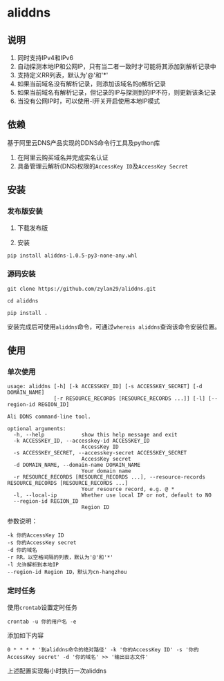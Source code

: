 # aliddns

## 说明

1. 同时支持IPv4和IPv6
2. 自动探测本地IP和公网IP，只有当二者一致时才可能将其添加到解析记录中 
3. 支持定义RR列表，默认为'@'和'*'
4. 如果当前域名没有解析记录，则添加该域名的`@`解析记录
5. 如果当前域名有解析记录，但记录的IP与探测到的IP不符，则更新该条记录
6. 当没有公网IP时，可以使用-l开关开启使用本地IP模式

## 依赖

基于阿里云DNS产品实现的DDNS命令行工具及python库

1. 在阿里云购买域名并完成实名认证
2. 具备管理云解析(DNS)权限的`AccessKey ID`及`AccessKey Secret`

## 安装

### 发布版安装

1. 下载发布版

2. 安装
```shell
pip install aliddns-1.0.5-py3-none-any.whl
```


### 源码安装

```shell
git clone https://github.com/zylan29/aliddns.git

cd aliddns

pip install .
```

安装完成后可使用`aliddns`命令，可通过`whereis aliddns`查询该命令安装位置。

## 使用

### 单次使用

```
usage: aliddns [-h] [-k ACCESSKEY_ID] [-s ACCESSKEY_SECRET] [-d DOMAIN_NAME]
               [-r RESOURCE_RECORDS [RESOURCE_RECORDS ...]] [-l] [--region-id REGION_ID]

Ali DDNS command-line tool.

optional arguments:
  -h, --help            show this help message and exit
  -k ACCESSKEY_ID, --accesskey-id ACCESSKEY_ID
                        AccessKey ID
  -s ACCESSKEY_SECRET, --accesskey-secret ACCESSKEY_SECRET
                        AccessKey secret
  -d DOMAIN_NAME, --domain-name DOMAIN_NAME
                        Your domain name
  -r RESOURCE_RECORDS [RESOURCE_RECORDS ...], --resource-records RESOURCE_RECORDS [RESOURCE_RECORDS ...]
                        Your resource record, e.g. @ *
  -l, --local-ip        Whether use local IP or not, default to NO
  --region-id REGION_ID
                        Region ID
```

参数说明：
```
-k 你的AccessKey ID
-s 你的AccessKey secret
-d 你的域名
-r RR，以空格间隔的列表，默认为'@'和'*'
-l 允许解析到本地IP
--region-id Region ID，默认为cn-hangzhou
```

### 定时任务

使用`crontab`设置定时任务
```shell
crontab -u 你的用户名 -e
```
添加如下内容
```
0 * * * * '到aliddns命令的绝对路径' -k '你的AccessKey ID' -s '你的AccessKey secret' -d '你的域名' >> '输出日志文件'
```
上述配置实现每小时执行一次aliddns
